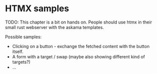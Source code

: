 # HTMX samples

TODO: This chapter is a bit on hands on. People should use htmx in their small rust webserver with the askama templates.

Possible samples:

- Clicking on a button - exchange the fetched content with the button itself.
- A form with a target / swap (maybe also showing different kind of targets?)
- ...
